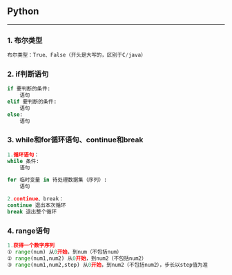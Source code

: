 ## Python
---
### 1. 布尔类型
```python
布尔类型：True、False（开头是大写的，区别于C/java）
```

### 2. if判断语句
```python
if 要判断的条件:
    语句
elif 要判断的条件:
    语句
else:
    语句
```

### 3. while和for循环语句、continue和break
```python
1.循环语句：
while 条件:
    语句

for 临时变量 in 待处理数据集（序列）:
    语句 

2.continue、break：
continue 退出本次循环
break 退出整个循环
```

### 4. range语句
```python
1.获得一个数字序列
① range(num) 从0开始，到num（不包括num）
② range(num1,num2) 从0开始，到num2（不包括num2）
③ range(num1,num2,step) 从0开始，到num2（不包括num2），步长以step值为准
```

